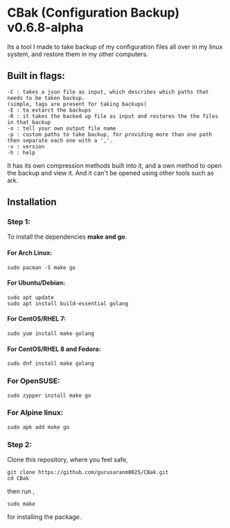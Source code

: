 # CBak (Configuration Backup) v0.6.8-alpha

Its a tool I made to take backup of my configuration files all over in my linux system, and restore them in my other computers.

## Built in flags:

    -C : takes a json file as input, which describes which paths that needs to be taken backup. 
    (simple, tags are present for taking backups)
    -E : to extarct the backups
    -R : it takes the backed up file as input and restores the the files in that backup
    -o : tell your own output file name
    -p : custom paths to take backup, for providing more than one path then separate each one with a ','. 
    -v : version
    -h : help

It has its own compression methods built into it, and a own method to open the backup and view it. And it can't be opened using other tools such as ark.

## Installation

### Step 1:
To install the dependencies **make and go**.

#### For Arch Linux:

    sudo pacman -S make go

#### For Ubuntu/Debian:

    sudo apt update
    sudo apt install build-essential golang

#### For CentOS/RHEL 7:

    sudo yum install make golang

#### For CentOS/RHEL 8 and Fedora:

    sudo dnf install make golang

### For OpenSUSE:

    sudo zypper install make go

### For Alpine linux:

    sudo apk add make go

### Step 2:
Clone this repository, where you feel safe,

    git clone https://github.com/gurusaranm0025/CBak.git
    cd CBak

then run ,

    sudo make

for installing the package.

